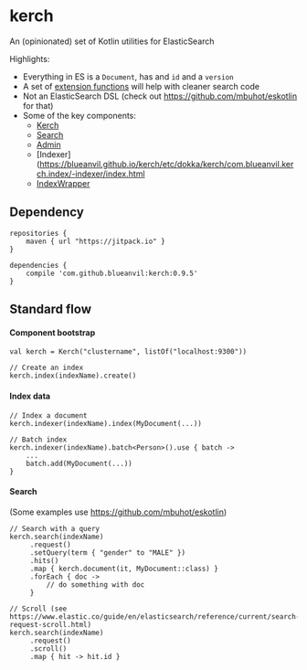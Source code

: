 # kerch
An (opinionated) set of Kotlin utilities for ElasticSearch

Highlights:
* Everything in ES is a `Document`, has and `id` and a `version`
* A set of [extension functions](https://github.com/blueanvil/kerch/blob/master/src/main/kotlin/com/blueanvil/kerch/extensions.kt) will help with cleaner search code
* Not an ElasticSearch DSL (check out https://github.com/mbuhot/eskotlin for that)
* Some of the key components:
  * [Kerch](https://blueanvil.github.io/kerch/etc/dokka/kerch/com.blueanvil.kerch/-kerch/index.html)
  * [Search](https://blueanvil.github.io/kerch/etc/dokka/kerch/com.blueanvil.kerch.search/-search/index.html)
  * [Admin](https://blueanvil.github.io/kerch/etc/dokka/kerch/com.blueanvil.kerch/-admin/index.html)
  * [Indexer](https://blueanvil.github.io/kerch/etc/dokka/kerch/com.blueanvil.kerch.index/-indexer/index.html
  * [IndexWrapper](https://blueanvil.github.io/kerch/etc/dokka/kerch/com.blueanvil.kerch.index/-index-wrapper/index.html)

## Dependency

```
repositories {
    maven { url "https://jitpack.io" }
}

dependencies {
    compile 'com.github.blueanvil:kerch:0.9.5'
}
```

## Standard flow
#### Component bootstrap
```
val kerch = Kerch("clustername", listOf("localhost:9300"))

// Create an index
kerch.index(indexName).create()
```
#### Index data
```
// Index a document
kerch.indexer(indexName).index(MyDocument(...))

// Batch index
kerch.indexer(indexName).batch<Person>().use { batch ->
    ...
    batch.add(MyDocument(...))
}
```
#### Search
(Some examples use https://github.com/mbuhot/eskotlin)
```
// Search with a query
kerch.search(indexName)
     .request()
     .setQuery(term { "gender" to "MALE" })
     .hits()
     .map { kerch.document(it, MyDocument::class) }
     .forEach { doc ->
         // do something with doc
     }

// Scroll (see https://www.elastic.co/guide/en/elasticsearch/reference/current/search-request-scroll.html)
kerch.search(indexName)
     .request()
     .scroll()
     .map { hit -> hit.id }
```
